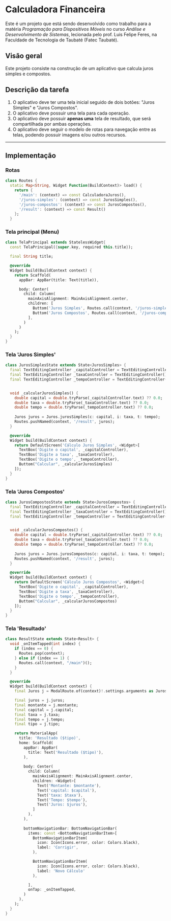 # Calculadora Financeira

Este é um projeto que está sendo desenvolvido como trabalho para a matéria *Programação para Dispositivos Móveis* no curso *Análise e Desenvolvimento de Sistemas*, lecionada pelo prof. Luis Felipe Feres, na Faculdade de Tecnologia de Taubaté (Fatec Taubaté).

## Visão geral

Este projeto consiste na construção de um aplicativo que calcula juros simples e compostos.

## Descrição da tarefa

1. O aplicativo deve ter uma tela inicial seguido de dois botões: "Juros Simples" e "Juros Compostos".
2. O aplicativo deve possuir uma tela para cada operação.
3. O aplicativo deve possuir **apenas uma** tela de resultado, que será compartilhada por ambas operações.
4. O aplicativo deve seguir o modelo de rotas para navegação entre as telas, podendo possuir imagens e/ou outros recursos.

---

## Implementação

### Rotas

```dart
class Routes {
  static Map<String, Widget Function(BuildContext)> load() {
    return {
      '/main': (context) => const CalculadoraJuros(),
      '/juros-simples': (context) => const JurosSimples(),
      '/juros-compostos': (context) => const JurosCompostos(),
      '/result': (context) => const Result()
    };
  }
```

### Tela principal (Menu)

```dart
class TelaPrincipal extends StatelessWidget{
  const TelaPrincipal({super.key, required this.title});

  final String title;

  @override
  Widget build(BuildContext context) {
    return Scaffold(
      appBar: AppBar(title: Text(title)),

      body: Center(
        child: Column(
          mainAxisAlignment: MainAxisAlignment.center,
          children: [
            Buttom('Juros Simples', Routes.call(context, '/juros-simples')),
            Buttom('Juros Compostos', Routes.call(context, '/juros-compostos'))
          ],
        )
      )
    );
  }
}
```

### Tela 'Juros Simples'

```dart
class JurosSimplesState extends State<JurosSimples> {
  final TextEditingController _capitalController = TextEditingController();
  final TextEditingController _taxaController = TextEditingController();
  final TextEditingController _tempoController = TextEditingController();


  void _calcularJurosSimples() {
    double capital = double.tryParse(_capitalController.text) ?? 0.0;
    double taxa = double.tryParse(_taxaController.text) ?? 0.0;
    double tempo = double.tryParse(_tempoController.text) ?? 0.0;
    
    Juros juros = Juros.jurosSimples(c: capital, i: taxa, t: tempo);
    Routes.pushNamed(context, '/result', juros);
  }

  @override
  Widget build(BuildContext context) {
    return DefaultScreen('Cálculo Juros Simples', <Widget>[
      TextBox('Digite o capital', _capitalController),
      TextBox('Digite a taxa', _taxaController),
      TextBox('Digite o tempo', _tempoController),
      Buttom("Calcular", _calcularJurosSimples)
    ]);
  }
}
```

### Tela 'Juros Compostos'

```dart
class JurosCompostosState extends State<JurosCompostos> {
  final TextEditingController _capitalController = TextEditingController();
  final TextEditingController _taxaController = TextEditingController();
  final TextEditingController _tempoController = TextEditingController();


  void _calcularJurosCompostos() {
    double capital = double.tryParse(_capitalController.text) ?? 0.0;
    double taxa = double.tryParse(_taxaController.text) ?? 0.0;
    double tempo = double.tryParse(_tempoController.text) ?? 0.0;
    
    Juros juros = Juros.jurosCompostos(c: capital, i: taxa, t: tempo);
    Routes.pushNamed(context, '/result', juros);
  }

  @override
  Widget build(BuildContext context) {
    return DefaultScreen('Cálculo Juros Compostos', <Widget>[
      TextBox('Digite o capital', _capitalController),
      TextBox('Digite a taxa', _taxaController),
      TextBox('Digite o tempo', _tempoController),
      Buttom("Calcular", _calcularJurosCompostos)
    ]);
  }
}
```

### Tela 'Resultado'

```dart
class ResultState extends State<Result> {
  void _onItemTapped(int index) {
    if (index == 0) {
      Routes.pop(context);
    } else if (index == 1) {
      Routes.call(context, "/main")();
    }
  }

  @override
  Widget build(BuildContext context) {
    final Juros j = ModalRoute.of(context)!.settings.arguments as Juros;

    final juros = j.juros;
    final montante = j.montante;
    final capital = j.capital;
    final taxa = j.taxa;
    final tempo = j.tempo;
    final tipo = j.tipo;

    return MaterialApp(
      title: 'Resultado ($tipo)',
      home: Scaffold(
        appBar: AppBar(
          title: Text('Resultado ($tipo)'),
        ),
        
        body: Center(
          child: Column(
            mainAxisAlignment: MainAxisAlignment.center,
            children: <Widget>[
              Text('Montante: $montante'),
              Text('capital: $capital'),
              Text('taxa: $taxa'),
              Text('Tempo: $tempo'),
              Text('Juros: $juros'),
            ]
          ), 
        ),
      
        bottomNavigationBar: BottomNavigationBar(
          items: const <BottomNavigationBarItem>[
            BottomNavigationBarItem(
              icon: Icon(Icons.error, color: Colors.black),
              label: 'Corrigir',
            ),

            BottomNavigationBarItem(
              icon: Icon(Icons.error, color: Colors.black),
              label: 'Novo Cálculo'
            ),

          ],
          onTap: _onItemTapped,
        )
      ),
    );
  }
}
```
